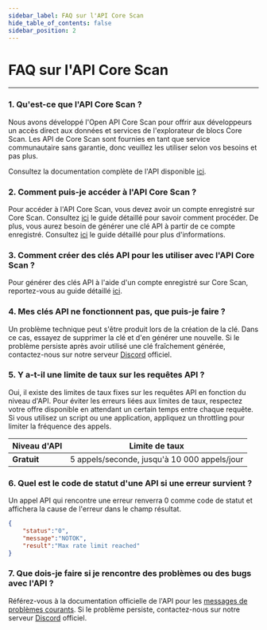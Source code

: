 ```yaml
---
sidebar_label: FAQ sur l'API Core Scan
hide_table_of_contents: false
sidebar_position: 2
---
```


# FAQ sur l'API Core Scan

---

### 1. Qu'est-ce que l'API Core Scan ?

Nous avons développé l'Open API Core Scan pour offrir aux développeurs un accès direct aux données et services de l'explorateur de blocs Core Scan. Les API de Core Scan sont fournies en tant que service communautaire sans garantie, donc veuillez les utiliser selon vos besoins et pas plus.

Consultez la documentation complète de l'API disponible [ici](https://docs.coredao.org/docs/api/).

### 2. Comment puis-je accéder à l'API Core Scan ?

Pour accéder à l'API Core Scan, vous devez avoir un compte enregistré sur Core Scan. Consultez [ici](../api/tutorials/creating-an-account.md) le guide détaillé pour savoir comment procéder. De plus, vous aurez besoin de générer une clé API à partir de ce compte enregistré. Consultez [ici](../api/tutorials/generate-an-api-key.md) le guide détaillé pour plus d'informations.

### 3. Comment créer des clés API pour les utiliser avec l'API Core Scan ?

Pour générer des clés API à l'aide d'un compte enregistré sur Core Scan, reportez-vous au guide détaillé [ici](../api/tutorials/generate-an-api-key.md).

### 4. Mes clés API ne fonctionnent pas, que puis-je faire ?

Un problème technique peut s'être produit lors de la création de la clé. Dans ce cas, essayez de supprimer la clé et d'en générer une nouvelle. Si le problème persiste après avoir utilisé une clé fraîchement générée, contactez-nous sur notre serveur [Discord](https://discord.com/invite/coredaoofficial) officiel.

### 5. Y a-t-il une limite de taux sur les requêtes API ?

Oui, il existe des limites de taux fixes sur les requêtes API en fonction du niveau d'API. Pour éviter les erreurs liées aux limites de taux, respectez votre offre disponible en attendant un certain temps entre chaque requête. Si vous utilisez un script ou une application, appliquez un throttling pour limiter la fréquence des appels.

| **Niveau d'API** | **Limite de taux**                           |
| ---------------- | -------------------------------------------- |
| **Gratuit**      | 5 appels/seconde, jusqu'à 10 000 appels/jour |

### 6. Quel est le code de statut d'une API si une erreur survient ?

Un appel API qui rencontre une erreur renverra 0 comme code de statut et affichera la cause de l'erreur dans le champ résultat.

```json
{
    "status":"0",
    "message":"NOTOK",
    "result":"Max rate limit reached"
}
```

### 7. Que dois-je faire si je rencontre des problèmes ou des bugs avec l'API ?

Référez-vous à la documentation officielle de l'API pour les [messages de problèmes courants](../api/tutorials/common-error-messages.md). Si le problème persiste, contactez-nous sur notre serveur [Discord](https://discord.com/invite/coredaoofficial) officiel.
